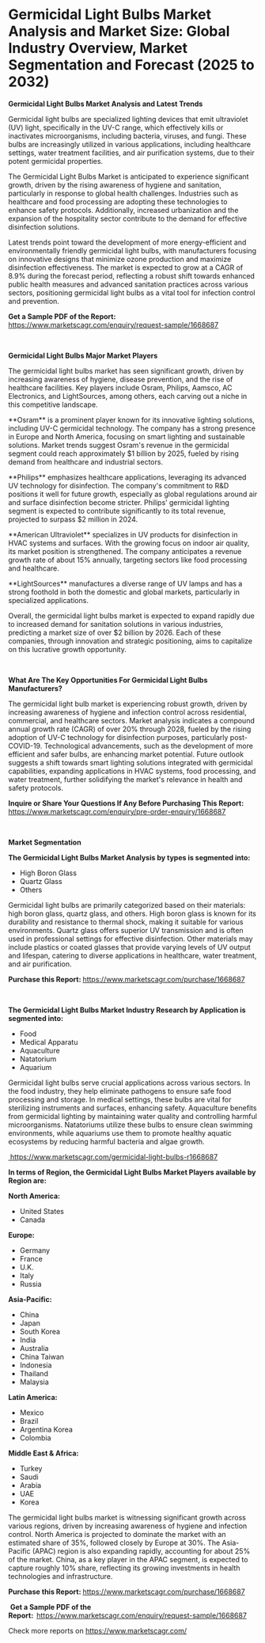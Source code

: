 <p><h1>Germicidal Light Bulbs Market Analysis and Market Size: Global Industry Overview, Market Segmentation and Forecast (2025 to 2032)</h1></p><p><strong>Germicidal Light Bulbs Market Analysis and Latest Trends</strong></p>
<p><p>Germicidal light bulbs are specialized lighting devices that emit ultraviolet (UV) light, specifically in the UV-C range, which effectively kills or inactivates microorganisms, including bacteria, viruses, and fungi. These bulbs are increasingly utilized in various applications, including healthcare settings, water treatment facilities, and air purification systems, due to their potent germicidal properties. </p><p>The Germicidal Light Bulbs Market is anticipated to experience significant growth, driven by the rising awareness of hygiene and sanitation, particularly in response to global health challenges. Industries such as healthcare and food processing are adopting these technologies to enhance safety protocols. Additionally, increased urbanization and the expansion of the hospitality sector contribute to the demand for effective disinfection solutions. </p><p>Latest trends point toward the development of more energy-efficient and environmentally friendly germicidal light bulbs, with manufacturers focusing on innovative designs that minimize ozone production and maximize disinfection effectiveness. The market is expected to grow at a CAGR of 8.9% during the forecast period, reflecting a robust shift towards enhanced public health measures and advanced sanitation practices across various sectors, positioning germicidal light bulbs as a vital tool for infection control and prevention.</p></p>
<p><strong>Get a Sample PDF of the Report:&nbsp;</strong> <a href="https://www.marketscagr.com/enquiry/request-sample/1668687?utm_campaign=2208&utm_medium=2&utm_source=Github&utm_content=ia&utm_term=07022025&utm_id=germicidal-light-bulbs">https://www.marketscagr.com/enquiry/request-sample/1668687</a></p>
<p>&nbsp;</p>
<p><strong>Germicidal Light Bulbs Major Market Players</strong></p>
<p><p>The germicidal light bulbs market has seen significant growth, driven by increasing awareness of hygiene, disease prevention, and the rise of healthcare facilities. Key players include Osram, Philips, Aamsco, AC Electronics, and LightSources, among others, each carving out a niche in this competitive landscape.</p><p>**Osram** is a prominent player known for its innovative lighting solutions, including UV-C germicidal technology. The company has a strong presence in Europe and North America, focusing on smart lighting and sustainable solutions. Market trends suggest Osram's revenue in the germicidal segment could reach approximately $1 billion by 2025, fueled by rising demand from healthcare and industrial sectors.</p><p>**Philips** emphasizes healthcare applications, leveraging its advanced UV technology for disinfection. The company's commitment to R&D positions it well for future growth, especially as global regulations around air and surface disinfection become stricter. Philips’ germicidal lighting segment is expected to contribute significantly to its total revenue, projected to surpass $2 million in 2024.</p><p>**American Ultraviolet** specializes in UV products for disinfection in HVAC systems and surfaces. With the growing focus on indoor air quality, its market position is strengthened. The company anticipates a revenue growth rate of about 15% annually, targeting sectors like food processing and healthcare.</p><p>**LightSources** manufactures a diverse range of UV lamps and has a strong foothold in both the domestic and global markets, particularly in specialized applications. </p><p>Overall, the germicidal light bulbs market is expected to expand rapidly due to increased demand for sanitation solutions in various industries, predicting a market size of over $2 billion by 2026. Each of these companies, through innovation and strategic positioning, aims to capitalize on this lucrative growth opportunity.</p></p>
<p>&nbsp;</p>
<p><strong>What Are The Key Opportunities For Germicidal Light Bulbs Manufacturers?</strong></p>
<p><p>The germicidal light bulb market is experiencing robust growth, driven by increasing awareness of hygiene and infection control across residential, commercial, and healthcare sectors. Market analysis indicates a compound annual growth rate (CAGR) of over 20% through 2028, fueled by the rising adoption of UV-C technology for disinfection purposes, particularly post-COVID-19. Technological advancements, such as the development of more efficient and safer bulbs, are enhancing market potential. Future outlook suggests a shift towards smart lighting solutions integrated with germicidal capabilities, expanding applications in HVAC systems, food processing, and water treatment, further solidifying the market's relevance in health and safety protocols.</p></p>
<p><strong>Inquire or Share Your Questions If Any Before Purchasing This Report:</strong> <a href="https://www.marketscagr.com/enquiry/pre-order-enquiry/1668687?utm_campaign=2208&utm_medium=2&utm_source=Github&utm_content=ia&utm_term=07022025&utm_id=germicidal-light-bulbs">https://www.marketscagr.com/enquiry/pre-order-enquiry/1668687</a></p>
<p>&nbsp;</p>
<p><strong>Market Segmentation</strong></p>
<p><strong>The Germicidal Light Bulbs Market Analysis by types is segmented into:</strong></p>
<p><ul><li>High Boron Glass</li><li>Quartz Glass</li><li>Others</li></ul></p>
<p><p>Germicidal light bulbs are primarily categorized based on their materials: high boron glass, quartz glass, and others. High boron glass is known for its durability and resistance to thermal shock, making it suitable for various environments. Quartz glass offers superior UV transmission and is often used in professional settings for effective disinfection. Other materials may include plastics or coated glasses that provide varying levels of UV output and lifespan, catering to diverse applications in healthcare, water treatment, and air purification.</p></p>
<p><strong>Purchase this Report:&nbsp;</strong><a href="https://www.marketscagr.com/purchase/1668687?utm_campaign=2208&utm_medium=2&utm_source=Github&utm_content=ia&utm_term=07022025&utm_id=germicidal-light-bulbs">https://www.marketscagr.com/purchase/1668687</a></p>
<p>&nbsp;</p>
<p><strong>The Germicidal Light Bulbs Market Industry Research by Application is segmented into:</strong></p>
<p><ul><li>Food</li><li>Medical Apparatu</li><li>Aquaculture</li><li>Natatorium</li><li>Aquarium</li></ul></p>
<p><p>Germicidal light bulbs serve crucial applications across various sectors. In the food industry, they help eliminate pathogens to ensure safe food processing and storage. In medical settings, these bulbs are vital for sterilizing instruments and surfaces, enhancing safety. Aquaculture benefits from germicidal lighting by maintaining water quality and controlling harmful microorganisms. Natatoriums utilize these bulbs to ensure clean swimming environments, while aquariums use them to promote healthy aquatic ecosystems by reducing harmful bacteria and algae growth.</p></p>
<p><a href="https://www.marketscagr.com/germicidal-light-bulbs-r1668687?utm_campaign=2208&utm_medium=2&utm_source=Github&utm_content=ia&utm_term=07022025&utm_id=germicidal-light-bulbs">&nbsp;https://www.marketscagr.com/germicidal-light-bulbs-r1668687</a></p>
<p><strong>In terms of Region, the Germicidal Light Bulbs Market Players available by Region are:</strong></p>
<p>
    <p> <strong> North America: </strong>
        <ul>
            <li>United States</li>
            <li>Canada</li>
        </ul>
        </p> 
    <p> <strong> Europe: </strong>
        <ul>
            <li>Germany</li>
            <li>France</li>
            <li>U.K.</li>
            <li>Italy</li>
            <li>Russia</li>
        </ul>
        </p> 
    <p> <strong> Asia-Pacific: </strong>
        <ul>
            <li>China</li>
            <li>Japan</li>
            <li>South Korea</li>
            <li>India</li>
            <li>Australia</li>
            <li>China Taiwan</li>
            <li>Indonesia</li>
            <li>Thailand</li>
            <li>Malaysia</li>
        </ul>
        </p> 
    <p> <strong> Latin America: </strong>
        <ul>
            <li>Mexico</li>
            <li>Brazil</li>
            <li>Argentina Korea</li>
            <li>Colombia</li>
        </ul>
        </p> 
    <p> <strong> Middle East & Africa: </strong>
        <ul>
            <li>Turkey</li>
            <li>Saudi</li>
            <li>Arabia</li>
            <li>UAE</li>
            <li>Korea</li>
        </ul>
    </p>
    </p>
<p><p>The germicidal light bulbs market is witnessing significant growth across various regions, driven by increasing awareness of hygiene and infection control. North America is projected to dominate the market with an estimated share of 35%, followed closely by Europe at 30%. The Asia-Pacific (APAC) region is also expanding rapidly, accounting for about 25% of the market. China, as a key player in the APAC segment, is expected to capture roughly 10% share, reflecting its growing investments in health technologies and infrastructure.</p></p>
<p><strong>Purchase this Report: </strong><a href="https://www.marketscagr.com/purchase/1668687?utm_campaign=2208&utm_medium=2&utm_source=Github&utm_content=ia&utm_term=07022025&utm_id=germicidal-light-bulbs">https://www.marketscagr.com/purchase/1668687</a></p>
<p>&nbsp;<strong>Get a Sample PDF of the Report:&nbsp;&nbsp;</strong><a href="https://www.marketscagr.com/enquiry/request-sample/1668687?utm_campaign=2208&utm_medium=2&utm_source=Github&utm_content=ia&utm_term=07022025&utm_id=germicidal-light-bulbs">https://www.marketscagr.com/enquiry/request-sample/1668687</a></p>
<p><strong></strong></p>
<p>Check more reports on <a href="https://www.marketscagr.com/?utm_campaign=2208&utm_medium=2&utm_source=Github&utm_content=ia&utm_term=07022025&utm_id=germicidal-light-bulbs">https://www.marketscagr.com/</a></p>